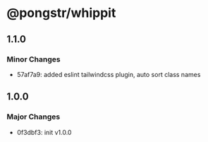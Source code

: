 # @pongstr/whippit

## 1.1.0

### Minor Changes

- 57af7a9: added eslint tailwindcss plugin, auto sort class names

## 1.0.0

### Major Changes

- 0f3dbf3: init v1.0.0
